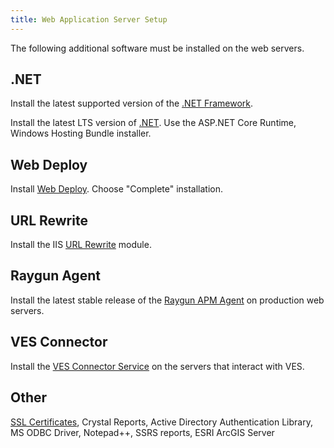 ```yaml
---
title: Web Application Server Setup
---
```


The following additional software must be installed on the web servers.

## .NET

Install the latest supported version of the [.NET Framework](https://dotnet.microsoft.com/download/dotnet-framework).

Install the latest LTS version of [.NET](https://dotnet.microsoft.com/download/dotnet). Use the ASP.NET Core Runtime, Windows Hosting Bundle installer.

## Web Deploy

Install [Web Deploy](https://www.iis.net/downloads/microsoft/web-deploy). Choose "Complete" installation.

## URL Rewrite

Install the IIS [URL Rewrite](https://www.iis.net/downloads/microsoft/url-rewrite) module.

## Raygun Agent

Install the latest stable release of the [Raygun APM Agent](https://raygun.com/documentation/product-guides/apm/downloads/) on production web servers.

## VES Connector

Install the [VES Connector Service](https://ves.epa.gov/vesa/Node/Reference) on the servers that interact with VES.

## Other

[SSL Certificates](ssl-certificates.md), Crystal Reports, Active Directory Authentication Library, MS ODBC Driver, Notepad++, SSRS reports, ESRI ArcGIS Server

